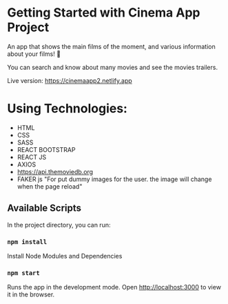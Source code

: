 # Getting Started with Cinema App Project

An app that shows the main films of the moment, and various information about your films! 🎥

You can search and know about many movies and see the movies trailers.

Live version: https://cinemaapp2.netlify.app

# Using Technologies:

- HTML
- CSS
- SASS
- REACT BOOTSTRAP
- REACT JS
- AXIOS
- https://api.themoviedb.org
- FAKER js "For put dummy images for the user. the image will change when the page reload"

## Available Scripts

In the project directory, you can run:

### `npm install`

Install Node Modules and Dependencies

### `npm start`

Runs the app in the development mode.
Open [http://localhost:3000](http://localhost:3000) to view it in the browser.

